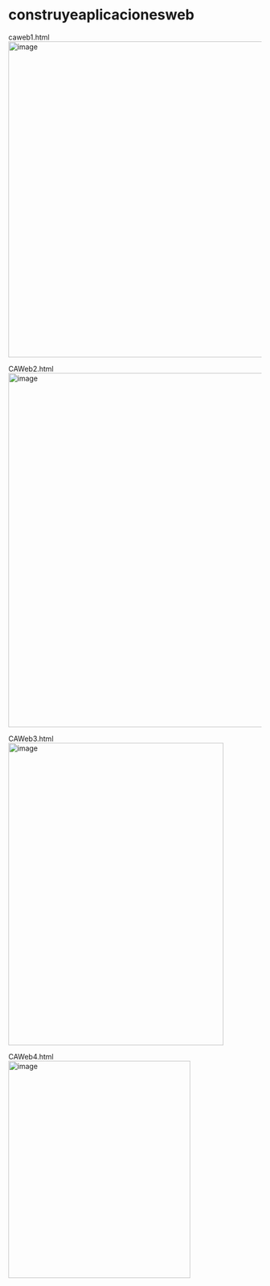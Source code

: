 # construyeaplicacionesweb

caweb1.html <br>
<img width="529" height="627" alt="image" src="https://github.com/user-attachments/assets/5f6a5d8f-f204-41bc-96c6-48e6c189e313" />

CAWeb2.html <br>
<img width="1348" height="703" alt="image" src="https://github.com/user-attachments/assets/d4291d74-9f54-4714-8118-71937a76497d" />


CAWeb3.html <br>
<img width="428" height="600" alt="image" src="https://github.com/user-attachments/assets/548c62e6-4402-488f-98a6-8cfd49e0d1ff" />


CAWeb4.html <br>
<img width="362" height="431" alt="image" src="https://github.com/user-attachments/assets/ccacf298-888e-4491-aa39-6f1497fa6895" />


